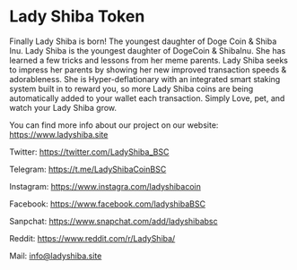 # Lady Shiba Token

Finally Lady Shiba is born!
The youngest daughter of Doge Coin & Shiba Inu.
Lady Shiba is the youngest daughter of DogeCoin & ShibaInu. She has learned a few tricks and lessons from her meme parents. Lady Shiba seeks to impress her parents by showing her new improved transaction speeds & adorableness. She is Hyper-deflationary with an integrated smart staking system built in to reward you, so more Lady Shiba coins are being automatically added to your wallet each transaction. Simply Love, pet, and watch your Lady Shiba grow.

You can find more info about our project on our website: https://www.ladyshiba.site 

Twitter: https://twitter.com/LadyShiba_BSC

Telegram: https://t.me/LadyShibaCoinBSC

Instagram: https://www.instagra.com/ladyshibacoin

Facebook: https://www.facebook.com/ladyshibaBSC

Sanpchat: https://www.snapchat.com/add/ladyshibabsc

Reddit: https://www.reddit.com/r/LadyShiba/


Mail: info@ladyshiba.site



